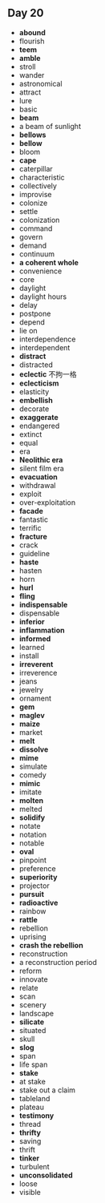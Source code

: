 ## Day 20

- **abound**
- flourish
- **teem**
- **amble**
- stroll
- wander
- astronomical
- attract
- lure
- basic
- **beam**
- a beam of sunlight
- **bellows**
- **bellow**
- bloom
- **cape**
- caterpillar
- characteristic
- collectively
- improvise
- colonize
- settle
- colonization
- command
- govern
- demand
- continuum
- **a coherent whole**
- convenience
- core
- daylight
- daylight hours
- delay
- postpone
- depend
- lie on
- interdependence
- interdependent
- **distract**
- distracted
- **eclectic** 不拘一格
- **eclecticism**
- elasticity
- **embellish**
- decorate
- **exaggerate**
- endangered
- extinct
- equal
- era
- **Neolithic era**
- silent film era
- **evacuation**
- withdrawal
- exploit
- over-exploitation
- **facade**
- fantastic
- terrific
- **fracture**
- crack
- guideline
- **haste**
- hasten
- horn
- **hurl**
- **fling**
- **indispensable**
- dispensable
- **inferior**
- **inflammation**
- **informed**
- learned
- install
- **irreverent**
- irreverence
- jeans
- jewelry
- ornament
- **gem**
- **maglev**
- **maize**
- market
- **melt**
- **dissolve**
- **mime**
- simulate
- comedy
- **mimic**
- imitate
- **molten**
- melted
- **solidify**
- notate
- notation
- notable
- **oval**
- pinpoint
- preference
- **superiority**
- projector
- **pursuit**
- **radioactive**
- rainbow
- **rattle**
- rebellion
- uprising
- **crash the rebellion**
- reconstruction
- a reconstruction period
- reform
- innovate
- relate
- scan
- scenery
- landscape
- **silicate**
- situated
- skull
- **slog**
- span
- life span
- **stake**
- at stake
- stake out a claim
- tableland
- plateau
- **testimony**
- thread
- **thrifty**
- saving
- thrift
- **tinker**
- turbulent
- **unconsolidated**
- loose
- visible


